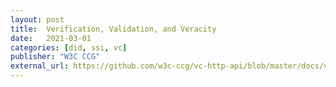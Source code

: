 ```yaml
---
layout: post
title:  Verification, Validation, and Veracity
date:   2021-03-01
categories: [did, ssi, vc]
publisher: "W3C CCG"
external_url: https://github.com/w3c-ccg/vc-http-api/blob/master/docs/verification.md
---
```

